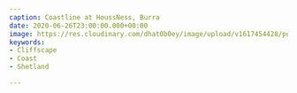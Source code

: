 ```yaml
---
caption: Coastline at HoussNess, Burra
date: 2020-06-26T23:00:00.000+00:00
image: https://res.cloudinary.com/dhat0b0ey/image/upload/v1617454428/portfolio/latestimages/_DSF4751_qavit5.jpg
keywords:
- Cliffscape
- Coast
- Shetland

---
```

